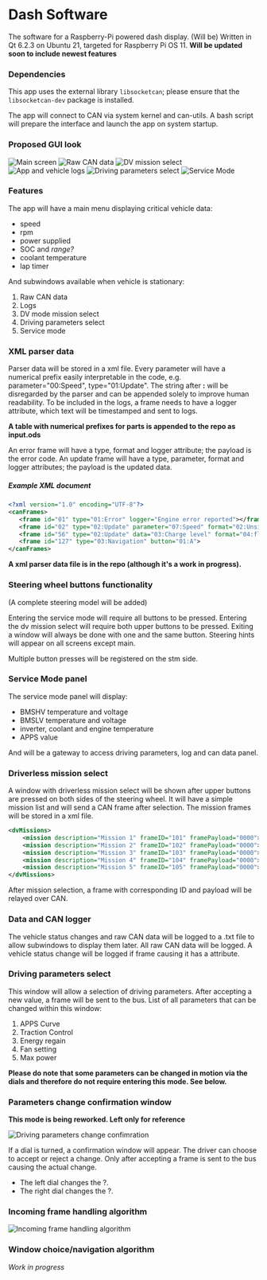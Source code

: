 # Dash Software
The software for a Raspberry-Pi powered dash display. (Will be) Written in Qt 6.2.3 on Ubuntu 21, targeted for Raspberry Pi OS 11.
**Will be updated soon to include newest features**
### Dependencies
This app uses the external library `libsocketcan`; please ensure that the `libsocketcan-dev` package is installed.

The app will connect to CAN via system kernel and can-utils. A bash script will prepare the interface and launch the app on system startup.

### Proposed GUI look
![Main screen](https://i.ibb.co/T18HSnz/Screenshot-from-2022-02-14-14-29-39.png)
![Raw CAN data](https://i.ibb.co/0X1P8kq/Screenshot-from-2022-02-16-16-20-33.png)
![DV mission select](https://i.ibb.co/pW8ZNhq/Screenshot-from-2022-02-14-14-30-48.png)
![App and vehicle logs](https://i.ibb.co/8P1zmdb/Screenshot-from-2022-02-16-16-11-58.png)
![Driving parameters select](https://i.ibb.co/GCKG50j/Screenshot-from-2022-02-17-10-30-38.png)
![Service Mode](https://i.ibb.co/M9Fy0jH/Screenshot-from-2022-02-15-15-23-28.png)

### Features
The app will have a main menu displaying critical vehicle data: 
- speed
- rpm
- power supplied
- SOC and *range?*
- coolant temperature
- lap timer

And subwindows available when vehicle is stationary:
1. Raw CAN data
2. Logs
3. DV mode mission select
4. Driving parameters select
5. Service mode

### XML parser data

Parser data will be stored in a xml file. Every parameter will have a numerical prefix easily interpretable in the code, e.g. parameter="00:Speed", type="01:Update". The string after **:** will be disregarded by the parser and can be appended solely to improve human readability.
To be included in the logs, a frame needs to have a logger attribute, which text will be timestamped and sent to logs.

**A table with numerical prefixes for parts is appended to the repo as input.ods**

An error frame will have a type, format and logger attribute; the payload is the error code.
An update frame will have a type, parameter, format and logger attributes; the payload is the updated data.


##### Example XML document
```xml
<?xml version="1.0" encoding="UTF-8"?>
<canFrames>
   <frame id="01" type="01:Error" logger="Engine error reported"></frame>
   <frame id="02" type="02:Update" parameter="07:Speed" format="02:Unsigned Int"><frame>
   <frame id="56" type="02:Update" data="03:Charge level" format="04:float" logger="Charge level decreased"><frame>
   <frame id="127" type="03:Navigation" button="01:A">
</canFrames>
```

**A xml parser data file is in the repo (although it's a work in progress).**

### Steering wheel buttons functionality

(A complete steering model will be added)

Entering the service mode will require all buttons to be pressed.
Entering the dv mission select will require both upper buttons to be pressed.
Exiting a window will always be done with one and the same button.
Steering hints will appear on all screens except main.

Multiple button presses will be registered on the stm side.

### Service Mode panel

The service mode panel will display:
- BMSHV temperature and voltage
- BMSLV temperature and voltage
- inverter, coolant and engine temperature
- APPS value

And will be a gateway to access driving parameters, log and can data panel.

### Driverless mission select

A window with driverless mission select will be shown after upper buttons are pressed on both sides of the steering wheel. It will have a simple mission list and will send a CAN frame after selection.
The mission frames will be stored in a xml file.

```xml
<dvMissions>
    <mission description="Mission 1" frameID="101" framePayload="0000"></mission>
    <mission description="Mission 2" frameID="102" framePayload="0000"></mission>
    <mission description="Mission 3" frameID="103" framePayload="0000"></mission>
    <mission description="Mission 4" frameID="104" framePayload="0000"></mission>
    <mission description="Mission 5" frameID="105" framePayload="0000"></mission>
</dvMissions>
```

After mission selection, a frame with corresponding ID and payload will be relayed over CAN.

### Data and CAN logger

The vehicle status changes and raw CAN data will be logged to a .txt file to allow subwindows to display them later.
All raw CAN data will be logged. A vehicle status change will be logged if frame causing it has a <logger> attribute.

### Driving parameters select

This window will allow a selection of driving parameters. After accepting a new value, a frame will be sent to the bus.
List of all parameters that can be changed within this window:
1. APPS Curve
2. Traction Control
3. Energy regain
4. Fan setting
5. Max power


**Please do note that some parameters can be changed in motion via the dials and therefore do not require entering this mode. See below.**

### Parameters change confirmation window

**This mode is being reworked. Left only for reference**

![Driving parameters change confimration](https://i.ibb.co/Q6Smkvd/Screenshot-from-2022-02-16-16-14-44.png)


If a dial is turned, a confirmation window will appear. The driver can choose to accept or reject a change. Only after accepting a frame is sent to the bus causing the actual change.

- The left dial changes the ?.
- The right dial changes the ?.

### Incoming frame handling algorithm

![Incoming frame handling algorithm](https://i.ibb.co/SBYKQHN/Frame-Handling.jpg)

### Window choice/navigation algorithm

*Work in progress*
